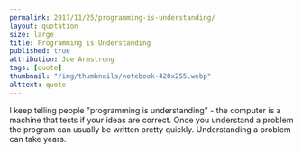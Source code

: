 ```yaml
---
permalink: 2017/11/25/programming-is-understanding/
layout: quotation
size: large
title: Programming is Understanding
published: true
attribution: Joe Armstrong
tags: [quote]
thumbnail: "/img/thumbnails/notebook-420x255.webp"
alttext: quote
---
```


I keep telling people "programming is understanding" - the computer is a
machine that tests if your ideas are correct. Once you understand a problem
the program can usually be written pretty quickly. Understanding a problem
can take years.
